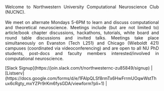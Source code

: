 <br>
<p align="justify">
Welcome to Northwestern University Computational Neuroscience Club (NUCNC).<br>
<br>
We meet on alternate Mondays 5-6PM to learn and discuss computational and theoretical neuroscience. Meetings include (but are not limited to) article/book chapter discussions, hackathons, tutorials, white board and round table discussions and invited talks. Meetings take place simultaneously on Evanston (Tech L251) and Chicago (Wieboldt 421) campuses (coordinated via videoconferencing) and are open to all NU PhD students, post-docs and faculty members interested/involved in computational neuroscience.
</p>
[Slack Signup](https://join.slack.com/t/northwesternc-zu85849/signup) | [Listserv](https://docs.google.com/forms/d/e/1FAIpQLSf8rmTx6HwFrrmUOqwWstThux6cRgty_mxYZPr9rKm6fysGDA/viewform?pli=1) |
